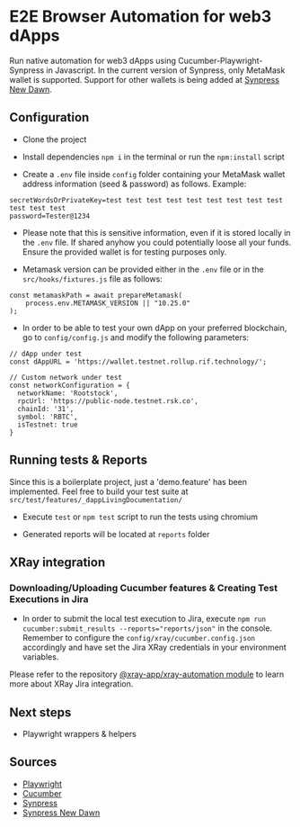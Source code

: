 # E2E Browser Automation for web3 dApps
Run native automation for web3 dApps using Cucumber-Playwright-Synpress in Javascript.
In the current version of Synpress, only MetaMask wallet is supported.
Support for other wallets is being added at [Synpress New Dawn](https://github.com/Synthetixio/synpress/tree/new-dawn).

## Configuration

- Clone the project

- Install dependencies `npm i` in the terminal or run the `npm:install` script

- Create a `.env` file inside `config` folder containing your MetaMask wallet address information (seed & password) as follows. Example:

```
secretWordsOrPrivateKey=test test test test test test test test test test test test
password=Tester@1234
```

* Please note that this is sensitive information, even if it is stored locally in the `.env` file. If shared anyhow you could potentially loose all your funds. Ensure the provided wallet is for testing purposes only.

- Metamask version can be provided either in the `.env` file or in the `src/hooks/fixtures.js` file as follows:

```    
const metamaskPath = await prepareMetamask(
    process.env.METAMASK_VERSION || "10.25.0"
);
```

- In order to be able to test your own dApp on your preferred blockchain, go to `config/config.js` and modify the following parameters:

```
// dApp under test
const dAppURL = 'https://wallet.testnet.rollup.rif.technology/';

// Custom network under test
const networkConfiguration = {
  networkName: 'Rootstock',
  rpcUrl: 'https://public-node.testnet.rsk.co',
  chainId: '31',
  symbol: 'RBTC',
  isTestnet: true
}
```

## Running tests & Reports

Since this is a boilerplate project, just a 'demo.feature' has been implemented.
Feel free to build your test suite at `src/test/features/_dappLivingDocumentation/`

- Execute `test` or `npm test` script to run the tests using chromium

- Generated reports will be located at `reports` folder

## XRay integration
### Downloading/Uploading Cucumber features & Creating Test Executions in Jira

- In order to submit the local test execution to Jira, execute `npm run cucumber:submit_results --reports="reports/json"` in the console. Remember to configure the `config/xray/cucumber.config.json` accordingly and have set the Jira XRay credentials in your environment variables.

Please refer to the repository [@xray-app/xray-automation module](https://github.com/rsksmart/xray-automation) to learn more about XRay Jira integration.

## Next steps
- Playwright wrappers & helpers

## Sources

- [Playwright](https://playwright.dev/docs/intro)
- [Cucumber](https://cucumber.io/docs/cucumber/)
- [Synpress](https://github.com/Synthetixio/synpress)
- [Synpress New Dawn](https://github.com/Synthetixio/synpress/tree/new-dawn)